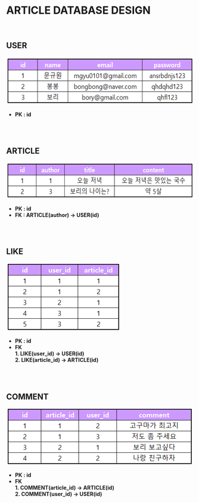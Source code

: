 # **ARTICLE DATABASE DESIGN**
<br>

## **USER**
<img src="./img/TABLE_USER.png" width="561" height="129" />

* **PK : id**

<br/><br/>

## **ARTICLE**
<img src="./img/TABLE_ARTICLE.png" width="584" height="99" />

* **PK : id**
* **FK : ARTICLE(author)  $\rightarrow$  USER(id)**<br/>

<br/><br/>

## **LIKE**
<img src="./img/TABLE_LIKE.png" width="308" height="185" />

* **PK : id**
* **FK** <br/>
    **1. LIKE(user_id)  $\rightarrow$  USER(id)**<br/>
    **2. LIKE(article_id)  $\rightarrow$  ARTICLE(id)**

<br/><br/>

## **COMMENT**
<img src="./img/TABLE_COMMENT.png" width="502" height="155" />

* **PK : id**
* **FK** <br/>
    **1. COMMENT(article_id)  $\rightarrow$  ARTICLE(id)**<br/>
    **2. COMMENT(user_id)  $\rightarrow$  USER(id)**